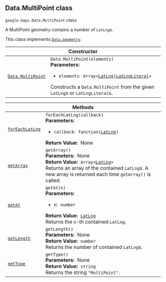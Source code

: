 
<devsite-heading text=" Data.MultiPoint class" for="Data.MultiPoint" level="h2" link="" toc="" back-to-top=""><h2 id="Data.MultiPoint" is-upgraded="">Data.MultiPoint class</h2></devsite-heading>
<p>
<code translate="no" dir="ltr"><span itemprop="path">google.maps</span>.<span itemprop="name">Data.MultiPoint</span></code>
class
</p>
<p>A MultiPoint geometry contains a number of <code translate="no" dir="ltr">LatLng</code>s.</p>
<p>This class implements
<code translate="no" dir="ltr"><a href="Data.Geometry.md">Data.Geometry</a></code>.
</p>
<div class="devsite-table-wrapper"><table class="constructors responsive" summary="class Data.MultiPoint - Constructor">
<thead>
<tr><th colspan="2" id="Data.MultiPoint.constructor">Constructor</th>
</tr></thead>
<tbody>
<tr>
<td><code translate="no" dir="ltr"><a class="secret-link" href="#Data.MultiPoint.constructor"><span>Data.MultiPoint</span></a></code></td>
<td><div><code translate="no" dir="ltr">Data.MultiPoint(elements)</code></div>
<div class="desc"><strong>Parameters:</strong>&nbsp; <ul>
<li><code translate="no" dir="ltr">elements</code>:&nbsp; <code translate="no" dir="ltr">Array&lt;<a href="LatLng.md">LatLng</a>|<a href="LatLngLiteral.md">LatLngLiteral</a>&gt;</code></li>
</ul></div>
<div class="desc">Constructs a <code translate="no" dir="ltr">Data.MultiPoint</code> from the given <code translate="no" dir="ltr">LatLng</code>s or <code translate="no" dir="ltr">LatLngLiteral</code>s.</div></td>
</tr>
</tbody>
</table></div>
<div class="devsite-table-wrapper"><table class="methods responsive" summary="class Data.MultiPoint - Methods">
<thead>
<tr><th colspan="2">Methods</th>
</tr></thead>
<tbody>
<tr id="Data.MultiPoint.forEachLatLng">
<td itemprop="property"><code translate="no" dir="ltr"><a class="secret-link" href="#Data.MultiPoint.forEachLatLng"><span>forEachLatLng</span></a></code></td>
<td><div><code translate="no" dir="ltr">forEachLatLng(callback)</code></div>
<div class="desc"><strong>Parameters:</strong>&nbsp; <ul>
<li><code translate="no" dir="ltr">callback</code>:&nbsp; <code translate="no" dir="ltr">function(<a href="LatLng.md">LatLng</a>)</code></li>
</ul></div>
<div class="desc"><strong>Return Value:</strong>&nbsp; None</div>
<div class="desc"></div></td>
</tr>
<tr id="Data.MultiPoint.getArray">
<td itemprop="property"><code translate="no" dir="ltr"><a class="secret-link" href="#Data.MultiPoint.getArray"><span>getArray</span></a></code></td>
<td><div><code translate="no" dir="ltr">getArray()</code></div>
<div class="desc"><strong>Parameters:</strong>&nbsp; None</div>
<div class="desc"><strong>Return Value:</strong>&nbsp; <code translate="no" dir="ltr">Array&lt;<a href="LatLng.md">LatLng</a>&gt;</code></div>
<div class="desc">Returns an array of the contained <code translate="no" dir="ltr">LatLng</code>s. A new array is returned each time <code translate="no" dir="ltr">getArray()</code> is called.</div></td>
</tr>
<tr id="Data.MultiPoint.getAt">
<td itemprop="property"><code translate="no" dir="ltr"><a class="secret-link" href="#Data.MultiPoint.getAt"><span>getAt</span></a></code></td>
<td><div><code translate="no" dir="ltr">getAt(n)</code></div>
<div class="desc"><strong>Parameters:</strong>&nbsp; <ul>
<li><code translate="no" dir="ltr">n</code>:&nbsp; <code translate="no" dir="ltr">number</code></li>
</ul></div>
<div class="desc"><strong>Return Value:</strong>&nbsp; <code translate="no" dir="ltr"><a href="LatLng.md">LatLng</a></code></div>
<div class="desc">Returns the <code translate="no" dir="ltr">n</code>-th contained <code translate="no" dir="ltr">LatLng</code>.</div></td>
</tr>
<tr id="Data.MultiPoint.getLength">
<td itemprop="property"><code translate="no" dir="ltr"><a class="secret-link" href="#Data.MultiPoint.getLength"><span>getLength</span></a></code></td>
<td><div><code translate="no" dir="ltr">getLength()</code></div>
<div class="desc"><strong>Parameters:</strong>&nbsp; None</div>
<div class="desc"><strong>Return Value:</strong>&nbsp; <code translate="no" dir="ltr">number</code></div>
<div class="desc">Returns the number of contained <code translate="no" dir="ltr">LatLng</code>s.</div></td>
</tr>
<tr id="Data.MultiPoint.getType">
<td itemprop="property"><code translate="no" dir="ltr"><a class="secret-link" href="#Data.MultiPoint.getType"><span>getType</span></a></code></td>
<td><div><code translate="no" dir="ltr">getType()</code></div>
<div class="desc"><strong>Parameters:</strong>&nbsp; None</div>
<div class="desc"><strong>Return Value:</strong>&nbsp; <code translate="no" dir="ltr">string</code></div>
<div class="desc">Returns the string <code translate="no" dir="ltr">"MultiPoint"</code>.</div></td>
</tr>
</tbody>
</table></div>
